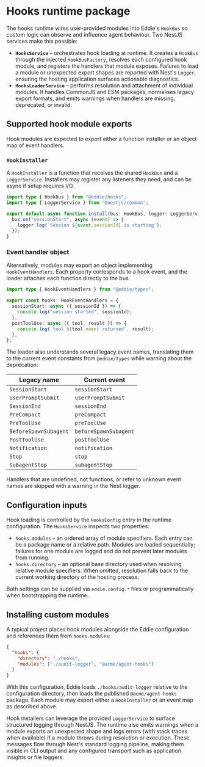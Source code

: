 # Hooks runtime package

The hooks runtime wires user-provided modules into Eddie's `HookBus` so custom
logic can observe and influence agent behaviour. Two NestJS services make this
possible:

- **`HooksService`** – orchestrates hook loading at runtime. It creates a
  `HookBus` through the injected `HookBusFactory`, resolves each configured hook
  module, and registers the handlers that module exposes. Failures to load a
  module or unexpected export shapes are reported with Nest's `Logger`, ensuring
  the hosting application surfaces actionable diagnostics.
- **`HooksLoaderService`** – performs resolution and attachment of individual
  modules. It handles CommonJS and ESM packages, normalises legacy export
  formats, and emits warnings when handlers are missing, deprecated, or invalid.

## Supported hook module exports

Hook modules are expected to export either a function installer or an object map
of event handlers.

### `HookInstaller`

A `HookInstaller` is a function that receives the shared `HookBus` and a
`LoggerService`. Installers may register any listeners they need, and can be
async if setup requires I/O.

```ts
import type { HookBus } from "@eddie/hooks";
import type { LoggerService } from "@nestjs/common";

export default async function install(bus: HookBus, logger: LoggerService) {
  bus.on("sessionStart", async (event) => {
    logger.log(`Session ${event.sessionId} is starting`);
  });
}
```

### Event handler object

Alternatively, modules may export an object implementing
`HookEventHandlers`. Each property corresponds to a hook event, and the loader
attaches each function directly to the bus.

```ts
import type { HookEventHandlers } from "@eddie/types";

export const hooks: HookEventHandlers = {
  sessionStart: async ({ sessionId }) => {
    console.log("session started", sessionId);
  },
  postToolUse: async ({ tool, result }) => {
    console.log(`tool ${tool.name} returned`, result);
  },
};
```

The loader also understands several legacy event names, translating them to the
current event constants from `@eddie/types` while warning about the
deprecation:

| Legacy name             | Current event                |
| ----------------------- | ---------------------------- |
| `SessionStart`          | `sessionStart`               |
| `UserPromptSubmit`      | `userPromptSubmit`           |
| `SessionEnd`            | `sessionEnd`                 |
| `PreCompact`            | `preCompact`                 |
| `PreToolUse`            | `preToolUse`                 |
| `BeforeSpawnSubagent`   | `beforeSpawnSubagent`        |
| `PostToolUse`           | `postToolUse`                |
| `Notification`          | `notification`               |
| `Stop`                  | `stop`                       |
| `SubagentStop`          | `subagentStop`               |

Handlers that are undefined, not functions, or refer to unknown event names are
skipped with a warning in the Nest logger.

## Configuration inputs

Hook loading is controlled by the `HooksConfig` entry in the runtime
configuration. The `HooksService` inspects two properties:

- `hooks.modules` – an ordered array of module specifiers. Each entry can be a
  package name or a relative path. Modules are loaded sequentially; failures for
  one module are logged and do not prevent later modules from running.
- `hooks.directory` – an optional base directory used when resolving relative
  module specifiers. When omitted, resolution falls back to the current working
  directory of the hosting process.

Both settings can be supplied via `eddie.config.*` files or programmatically
when bootstrapping the runtime.

## Installing custom modules

A typical project places hook modules alongside the Eddie configuration and
references them from `hooks.modules`:

```json
{
  "hooks": {
    "directory": "./hooks",
    "modules": ["./audit-logger", "@acme/agent-hooks"]
  }
}
```

With this configuration, Eddie loads `./hooks/audit-logger` relative to the
configuration directory, then loads the published `@acme/agent-hooks` package.
Each module may export either a `HookInstaller` or an event map as described
above.

Hook installers can leverage the provided `LoggerService` to surface structured
logging through NestJS. The runtime also emits warnings when a module exports an
unexpected shape and logs errors (with stack traces when available) if a module
throws during resolution or execution. These messages flow through Nest's
standard logging pipeline, making them visible in CLI output and any configured
transport such as application insights or file loggers.
